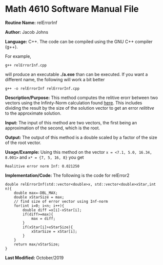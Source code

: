 # Math 4610 Software Manual File

**Routine Name:** relErrorInf

**Author:** Jacob Johns

**Language:** C++. The code can be compiled using the GNU C++ compiler (g++).

For example,

    g++ relErrorInf.cpp

will produce an executable **./a.exe** than can be executed. If you want a different name, the following will work a bit
better

    g++ -o relErrorInf relErrorInf.cpp

**Description/Purpose:** This method computes the relitive erorr between two vectors using the Infinty-Norm calculation found [here](https://github.com/jakeat555/math4610/blob/master/SoftwareManual/length_Inf.md).
This includes dividing the result by the size of the solution vector to get an error *relititve* to the approximate solution.

**Input:** The input of this method are two vectors, the first being an approximation of the second, which is the root.

**Output:** The output of this method is a double scaled by a factor of the size of the root vector.

**Usage/Example:** Using this method on the vector `x = <7.1, 5.0, 16.34, 8.001>` and `x* = {7, 5, 16, 8}` you get
```
Realitive error norm Inf: 0.021250
```

**Implementation/Code:** The following is the code for relError2
```
double relErrorInf(std::vector<double>x, std::vector<double>xStar,int n){	
	double max=-DBL_MAX;
	double xStarSize = max;
	// find size of error vector using Inf-norm
	for(int i=0; i<n; i++){
		double diff =x[i]-xStar[i];
		if(diff>=max){
			max = diff;
		}
		if(xStar[i]>xStarSize){
			xStarSize = xStar[i];
		}
	}
	return max/xStarSize;
}
```


**Last Modified:** October/2019
